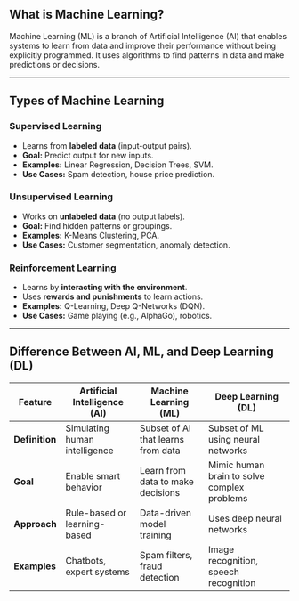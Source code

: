 ##  What is Machine Learning?

Machine Learning (ML) is a branch of Artificial Intelligence (AI) that enables systems to learn from data and improve their performance without being explicitly programmed. It uses algorithms to find patterns in data and make predictions or decisions.

---

##  Types of Machine Learning

###  Supervised Learning
- Learns from **labeled data** (input-output pairs).
- **Goal:** Predict output for new inputs.
- **Examples:** Linear Regression, Decision Trees, SVM.
- **Use Cases:** Spam detection, house price prediction.

###  Unsupervised Learning
- Works on **unlabeled data** (no output labels).
- **Goal:** Find hidden patterns or groupings.
- **Examples:** K-Means Clustering, PCA.
- **Use Cases:** Customer segmentation, anomaly detection.

###  Reinforcement Learning
- Learns by **interacting with the environment**.
- Uses **rewards and punishments** to learn actions.
- **Examples:** Q-Learning, Deep Q-Networks (DQN).
- **Use Cases:** Game playing (e.g., AlphaGo), robotics.

---

##  Difference Between AI, ML, and Deep Learning (DL)

| Feature     | Artificial Intelligence (AI)         | Machine Learning (ML)                  | Deep Learning (DL)                          |
|-------------|--------------------------------------|----------------------------------------|---------------------------------------------|
| **Definition** | Simulating human intelligence       | Subset of AI that learns from data     | Subset of ML using neural networks          |
| **Goal**       | Enable smart behavior               | Learn from data to make decisions      | Mimic human brain to solve complex problems |
| **Approach**   | Rule-based or learning-based        | Data-driven model training             | Uses deep neural networks                   |
| **Examples**   | Chatbots, expert systems            | Spam filters, fraud detection          | Image recognition, speech recognition       |
